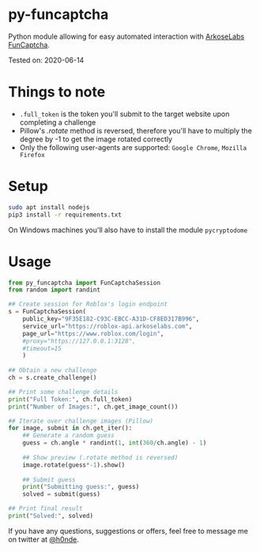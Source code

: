 # py-funcaptcha
Python module allowing for easy automated interaction with [ArkoseLabs FunCaptcha](https://medium.com/arkoselabs/funcaptcha-security-verification-for-people-of-all-abilities-c2f9a0ba73df).

Tested on: 2020-06-14

# Things to note
- `.full_token` is the token you'll submit to the target website upon completing a challenge
- Pillow's *.rotate* method is reversed, therefore you'll have to multiply the degree by -1 to get the image rotated correctly
- Only the following user-agents are supported: `Google Chrome`, `Mozilla Firefox`

# Setup
```bash
sudo apt install nodejs
pip3 install -r requirements.txt
```
On Windows machines you'll also have to install the module `pycryptodome`


# Usage
```python
from py_funcaptcha import FunCaptchaSession
from random import randint

## Create session for Roblox's login endpoint
s = FunCaptchaSession(
    public_key="9F35E182-C93C-EBCC-A31D-CF8ED317B996",
    service_url="https://roblox-api.arkoselabs.com",
    page_url="https://www.roblox.com/login",
    #proxy="https://127.0.0.1:3128",
    #timeout=15
    )
    
## Obtain a new challenge
ch = s.create_challenge()

## Print some challenge details
print("Full Token:", ch.full_token)
print("Number of Images:", ch.get_image_count())

## Iterate over challenge images (Pillow)
for image, submit in ch.get_iter():
    ## Generate a random guess
    guess = ch.angle * randint(1, int(360/ch.angle) - 1)
    
    ## Show preview (.rotate method is reversed)
    image.rotate(guess*-1).show()
    
    ## Submit guess
    print("Submitting guess:", guess)
    solved = submit(guess)

## Print final result
print("Solved:", solved)
```

If you have any questions, suggestions or offers, feel free to message me on twitter at [@h0nde](https://twitter.com/h0nde).
